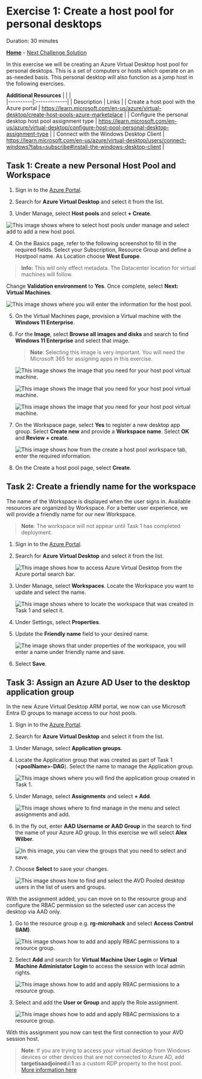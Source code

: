 # Exercise 1: Create a host pool for personal desktops

Duration:  30 minutes

**[Home](../Readme.md)** - [Next Challenge Solution](./02-Create-a-custom-golden-image-solution.md)

In this exercise we will be creating an Azure Virtual Desktop host pool for personal desktops. This is a set of computers or hosts which operate on an as-needed basis. This personal desktop will also function as a jump host in the following exercises.


**Additional Resources**
|              |            |  
|----------|:-------------|
| Description | Links |
| Create a host pool with the Azure portal | https://learn.microsoft.com/en-us/azure/virtual-desktop/create-host-pools-azure-marketplace |
| Configure the personal desktop host pool assignment type | https://learn.microsoft.com/en-us/azure/virtual-desktop/configure-host-pool-personal-desktop-assignment-type | 
| Connect with the Windows Desktop Client | https://learn.microsoft.com/en-us/azure/virtual-desktop/users/connect-windows?tabs=subscribe#install-the-windows-desktop-client  | 

## Task 1: Create a new Personal Host Pool and Workspace

1.  Sign in to the [Azure Portal](https://portal.azure.com/).

2.  Search for **Azure Virtual Desktop** and select it from the list.

3.  Under Manage, select **Host pools** and select **+ Create**.
   
![This image shows where to select host pools under manage and select add to add a new host pool.](../Images/01-avdHostPool.png "Azure Virtual Desktop blade")

4.  On the Basics page, refer to the following screenshot to fill in the required fields. Select your Subscription, Resource Group and define a Hostpool name. As Location choose **West Europe**. 

> **Info:** This will only effect metadata. The Datacenter location for virtual machines will follow. 

Change **Validation environment** to **Yes**.
Once complete, select **Next: Virtual Machines**.

![This image shows where you will enter the information for the host pool.](../Images/01-createpersonalhostpool.png "Create host pool page")

5.  On the Virtual Machines page, provision a Virtual machine with the **Windows 11 Enterprise**.
   
6.  For the **Image**, select **Browse all images and disks** and search to find **Windows 11 Enterprise** and select that image.
    >**Note**: Selecting this image is very important. You will need the Microsoft 365 for assigning apps in this exercise.

    ![This image shows the image that you need for your host pool virtual machine.](../Images/01-vmwith365_1.png "Host pool Virtual Machine with image")

    ![This image shows the image that you need for your host pool virtual machine.](../Images/01-vmwith365_2.png "Host pool Virtual Machine with image")

     ![This image shows the image that you need for your host pool virtual machine.](../Images/01-vmwith365_3.png "Host pool Virtual Machine with image")

7.  On the Workspace page, select **Yes** to register a new desktop app group. Select **Create new** and provide a **Workspace name**. Select **OK** and **Review + create**.

    ![This image shows how from the create a host pool workspace tab, enter the required information.](../Images/01-hostpoolWorkspace.png "Create a host pool workspace tab")

8.  On the Create a host pool page, select **Create**.

## Task 2: Create a friendly name for the workspace

The name of the Workspace is displayed when the user signs in. Available resources are organized by Workspace. For a better user experience, we will provide a friendly name for our new Workspace. 

>**Note**: The workspace will not appear until Task 1 has completed deployment. 

1.  Sign in to the [Azure Portal](https://portal.azure.com/).

2.  Search for **Azure Virtual Desktop** and select it from the list.

    ![This image shows how to access Azure Virtual Desktop from the Azure portal search bar.](../Images/01-searchavd.png "Search for Azure Virtual Desktop")

3.  Under Manage, select **Workspaces**. Locate the Workspace you want to update and select the name.

    ![This image shows where to locate the workspace that was created in Task 1 and select it.](../Images/01-workspaceproperties.png "Select the workspace")

4.  Under Settings, select **Properties**.

5.  Update the **Friendly name** field to your desired name.

    ![The image shows that under properties of the workspace, you will enter a name under friendly name and save.](../Images/01-savefriendlyname.png "Enter a friendly name")

6.  Select **Save**.

## Task 3: Assign an Azure AD User to the desktop application group

In the new Azure Virtual Desktop ARM portal, we now can use Microsoft Entra ID groups to manage access to our host pools.

1.  Sign in to the [Azure Portal](https://portal.azure.com/).

2.  Search for **Azure Virtual Desktop** and select it from the list.

3.  Under Manage, select **Application groups**.
    
4.  Locate the Application group that was created as part of Task 1 (**\<poolName\>-DAG**). Select the name to manage the Application group.

    ![This image shows where you will find the application group created in Task 1.](../Images/01-avdappgroups.png "Select the application group")

5.  Under Manage, select **Assignments** and select **+ Add**.

    ![This image shows where to find manage in the menu and select assignments and add.](../Images/01-addassignments.png)

6.  In the fly out, enter **AAD Username or AAD Group** in the search to find the name of your Azure AD group. In this exercise we will select **Alex Wilber**.

    ![In this image, you can view the groups that you need to select and save.](../Images/01-avdpooleduseradd.png "Add Pooled Desktop user")

7.  Choose **Select** to save your changes.

    ![This image shows how to find and select the AVD Pooled desktop users in the list of users and groups.](../Images/01-hostpoolusers.png "Host pool users for AVD")

With the assignment added, you can move on to the resource group and configure the RBAC permission so the selected user can access the desktop via AAD only.

1.  Go to the resource group e.g. **rg-microhack** and select **Access Control (IAM)**.

    ![This image shows how to add and apply RBAC permissions to a resource group.](../Images/01-rbac1.png "Add Permissions")

2. Select **Add** and search for **Virtual Machine User Login** or **Virtual Machine Administator Login** to access the session with local admin rights.

     ![This image shows how to add and apply RBAC permissions to a resource group.](../Images/01-rbac2.png "Add Permissions")

3. Select and add the **User or Group** and apply the Role assignment. 

    ![This image shows how to add and apply RBAC permissions to a resource group.](../Images/01-rbac3.png "Add Permissions")

With this assignment you now can test the first connection to your AVD session host.

> **Note**: If you are trying to access your virtual desktop from Windows devices or other devices that are not connected to Azure AD, add **targetisaadjoined:i:1** as a custom RDP property to the host pool. [More information here](https://learn.microsoft.com/en-us/azure/virtual-desktop/deploy-azure-ad-joined-vm#access-azure-ad-joined-vms)
